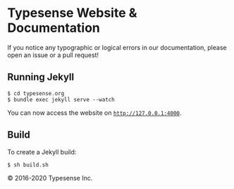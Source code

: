 # Typesense Website &amp; Documentation

If you notice any typographic or logical errors in our documentation, please open an issue or a pull request!

## Running Jekyll

```
$ cd typesense.org
$ bundle exec jekyll serve --watch
```

You can now access the website on [`http://127.0.0.1:4000`](http://127.0.0.1:4000).

## Build

To create a Jekyll build:

```
$ sh build.sh
```

&copy; 2016-2020 Typesense Inc.
